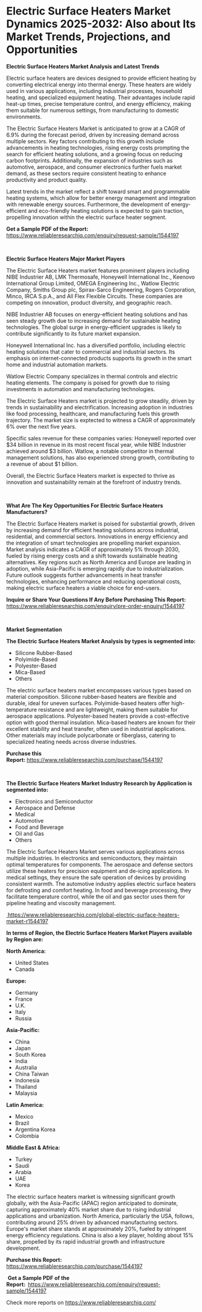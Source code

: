 <p><h1>Electric Surface Heaters Market Dynamics 2025-2032: Also about Its Market Trends, Projections, and Opportunities</h1></p><p><strong>Electric Surface Heaters Market Analysis and Latest Trends</strong></p>
<p><p>Electric surface heaters are devices designed to provide efficient heating by converting electrical energy into thermal energy. These heaters are widely used in various applications, including industrial processes, household heating, and specialized equipment heating. Their advantages include rapid heat-up times, precise temperature control, and energy efficiency, making them suitable for numerous settings, from manufacturing to domestic environments.</p><p>The Electric Surface Heaters Market is anticipated to grow at a CAGR of 6.9% during the forecast period, driven by increasing demand across multiple sectors. Key factors contributing to this growth include advancements in heating technologies, rising energy costs prompting the search for efficient heating solutions, and a growing focus on reducing carbon footprints. Additionally, the expansion of industries such as automotive, aerospace, and consumer electronics further fuels market demand, as these sectors require consistent heating to enhance productivity and product quality. </p><p>Latest trends in the market reflect a shift toward smart and programmable heating systems, which allow for better energy management and integration with renewable energy sources. Furthermore, the development of energy-efficient and eco-friendly heating solutions is expected to gain traction, propelling innovation within the electric surface heater segment.</p></p>
<p><strong>Get a Sample PDF of the Report:&nbsp;</strong> <a href="https://www.reliableresearchiq.com/enquiry/request-sample/1544197?utm_campaign=3282&utm_medium=2&utm_source=Github&utm_content=ia&utm_term=11042025&utm_id=electric-surface-heaters">https://www.reliableresearchiq.com/enquiry/request-sample/1544197</a></p>
<p>&nbsp;</p>
<p><strong>Electric Surface Heaters Major Market Players</strong></p>
<p><p>The Electric Surface Heaters market features prominent players including NIBE Industrier AB, LMK Thermosafe, Honeywell International Inc., Keenovo International Group Limited, OMEGA Engineering Inc., Watlow Electric Company, Smiths Group plc, Spirax-Sarco Engineering, Rogers Corporation, Minco, IRCA S.p.A., and All Flex Flexible Circuits. These companies are competing on innovation, product diversity, and geographic reach.</p><p>NIBE Industrier AB focuses on energy-efficient heating solutions and has seen steady growth due to increasing demand for sustainable heating technologies. The global surge in energy-efficient upgrades is likely to contribute significantly to its future market expansion. </p><p>Honeywell International Inc. has a diversified portfolio, including electric heating solutions that cater to commercial and industrial sectors. Its emphasis on internet-connected products supports its growth in the smart home and industrial automation markets. </p><p>Watlow Electric Company specializes in thermal controls and electric heating elements. The company is poised for growth due to rising investments in automation and manufacturing technologies. </p><p>The Electric Surface Heaters market is projected to grow steadily, driven by trends in sustainability and electrification. Increasing adoption in industries like food processing, healthcare, and manufacturing fuels this growth trajectory. The market size is exptected to witness a CAGR of approximately 6% over the next five years.</p><p>Specific sales revenue for these companies varies: Honeywell reported over $34 billion in revenue in its most recent fiscal year, while NIBE Industrier achieved around $3 billion. Watlow, a notable competitor in thermal management solutions, has also experienced strong growth, contributing to a revenue of about $1 billion.</p><p>Overall, the Electric Surface Heaters market is expected to thrive as innovation and sustainability remain at the forefront of industry trends.</p></p>
<p>&nbsp;</p>
<p><strong>What Are The Key Opportunities For Electric Surface Heaters Manufacturers?</strong></p>
<p><p>The Electric Surface Heaters market is poised for substantial growth, driven by increasing demand for efficient heating solutions across industrial, residential, and commercial sectors. Innovations in energy efficiency and the integration of smart technologies are propelling market expansion. Market analysis indicates a CAGR of approximately 5% through 2030, fueled by rising energy costs and a shift towards sustainable heating alternatives. Key regions such as North America and Europe are leading in adoption, while Asia-Pacific is emerging rapidly due to industrialization. Future outlook suggests further advancements in heat transfer technologies, enhancing performance and reducing operational costs, making electric surface heaters a viable choice for end-users.</p></p>
<p><strong>Inquire or Share Your Questions If Any Before Purchasing This Report:</strong> <a href="https://www.reliableresearchiq.com/enquiry/pre-order-enquiry/1544197?utm_campaign=3282&utm_medium=2&utm_source=Github&utm_content=ia&utm_term=11042025&utm_id=electric-surface-heaters">https://www.reliableresearchiq.com/enquiry/pre-order-enquiry/1544197</a></p>
<p>&nbsp;</p>
<p><strong>Market Segmentation</strong></p>
<p><strong>The Electric Surface Heaters Market Analysis by types is segmented into:</strong></p>
<p><ul><li>Silicone Rubber-Based</li><li>Polyimide-Based</li><li>Polyester-Based</li><li>Mica-Based</li><li>Others</li></ul></p>
<p><p>The electric surface heaters market encompasses various types based on material composition. Silicone rubber-based heaters are flexible and durable, ideal for uneven surfaces. Polyimide-based heaters offer high-temperature resistance and are lightweight, making them suitable for aerospace applications. Polyester-based heaters provide a cost-effective option with good thermal insulation. Mica-based heaters are known for their excellent stability and heat transfer, often used in industrial applications. Other materials may include polycarbonate or fiberglass, catering to specialized heating needs across diverse industries.</p></p>
<p><strong>Purchase this Report:&nbsp;</strong><a href="https://www.reliableresearchiq.com/purchase/1544197?utm_campaign=3282&utm_medium=2&utm_source=Github&utm_content=ia&utm_term=11042025&utm_id=electric-surface-heaters">https://www.reliableresearchiq.com/purchase/1544197</a></p>
<p>&nbsp;</p>
<p><strong>The Electric Surface Heaters Market Industry Research by Application is segmented into:</strong></p>
<p><ul><li>Electronics and Semiconductor</li><li>Aerospace and Defense</li><li>Medical</li><li>Automotive</li><li>Food and Beverage</li><li>Oil and Gas</li><li>Others</li></ul></p>
<p><p>The Electric Surface Heaters Market serves various applications across multiple industries. In electronics and semiconductors, they maintain optimal temperatures for components. The aerospace and defense sectors utilize these heaters for precision equipment and de-icing applications. In medical settings, they ensure the safe operation of devices by providing consistent warmth. The automotive industry applies electric surface heaters for defrosting and comfort heating. In food and beverage processing, they facilitate temperature control, while the oil and gas sector uses them for pipeline heating and viscosity management.</p></p>
<p><a href="https://www.reliableresearchiq.com/global-electric-surface-heaters-market-r1544197?utm_campaign=3282&utm_medium=2&utm_source=Github&utm_content=ia&utm_term=11042025&utm_id=electric-surface-heaters">&nbsp;https://www.reliableresearchiq.com/global-electric-surface-heaters-market-r1544197</a></p>
<p><strong>In terms of Region, the Electric Surface Heaters Market Players available by Region are:</strong></p>
<p>
    <p> <strong> North America: </strong>
        <ul>
            <li>United States</li>
            <li>Canada</li>
        </ul>
        </p> 
    <p> <strong> Europe: </strong>
        <ul>
            <li>Germany</li>
            <li>France</li>
            <li>U.K.</li>
            <li>Italy</li>
            <li>Russia</li>
        </ul>
        </p> 
    <p> <strong> Asia-Pacific: </strong>
        <ul>
            <li>China</li>
            <li>Japan</li>
            <li>South Korea</li>
            <li>India</li>
            <li>Australia</li>
            <li>China Taiwan</li>
            <li>Indonesia</li>
            <li>Thailand</li>
            <li>Malaysia</li>
        </ul>
        </p> 
    <p> <strong> Latin America: </strong>
        <ul>
            <li>Mexico</li>
            <li>Brazil</li>
            <li>Argentina Korea</li>
            <li>Colombia</li>
        </ul>
        </p> 
    <p> <strong> Middle East & Africa: </strong>
        <ul>
            <li>Turkey</li>
            <li>Saudi</li>
            <li>Arabia</li>
            <li>UAE</li>
            <li>Korea</li>
        </ul>
    </p>
    </p>
<p><p>The electric surface heaters market is witnessing significant growth globally, with the Asia-Pacific (APAC) region anticipated to dominate, capturing approximately 40% market share due to rising industrial applications and urbanization. North America, particularly the USA, follows, contributing around 25% driven by advanced manufacturing sectors. Europe's market share stands at approximately 20%, fueled by stringent energy efficiency regulations. China is also a key player, holding about 15% share, propelled by its rapid industrial growth and infrastructure development.</p></p>
<p><strong>Purchase this Report: </strong><a href="https://www.reliableresearchiq.com/purchase/1544197?utm_campaign=3282&utm_medium=2&utm_source=Github&utm_content=ia&utm_term=11042025&utm_id=electric-surface-heaters">https://www.reliableresearchiq.com/purchase/1544197</a></p>
<p>&nbsp;<strong>Get a Sample PDF of the Report:&nbsp;&nbsp;</strong><a href="https://www.reliableresearchiq.com/enquiry/request-sample/1544197?utm_campaign=3282&utm_medium=2&utm_source=Github&utm_content=ia&utm_term=11042025&utm_id=electric-surface-heaters">https://www.reliableresearchiq.com/enquiry/request-sample/1544197</a></p>
<p><strong></strong></p>
<p>Check more reports on <a href="https://www.reliableresearchiq.com/?utm_campaign=3282&utm_medium=2&utm_source=Github&utm_content=ia&utm_term=11042025&utm_id=electric-surface-heaters">https://www.reliableresearchiq.com/</a></p>